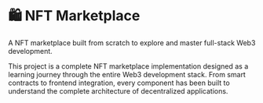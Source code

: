 # 🛍️ NFT Marketplace

A NFT marketplace built from scratch to explore and master full-stack Web3 development.

This project is a complete NFT marketplace implementation designed as a learning journey through the entire Web3 development stack. From smart contracts to frontend integration, every component has been built to understand the complete architecture of decentralized applications.